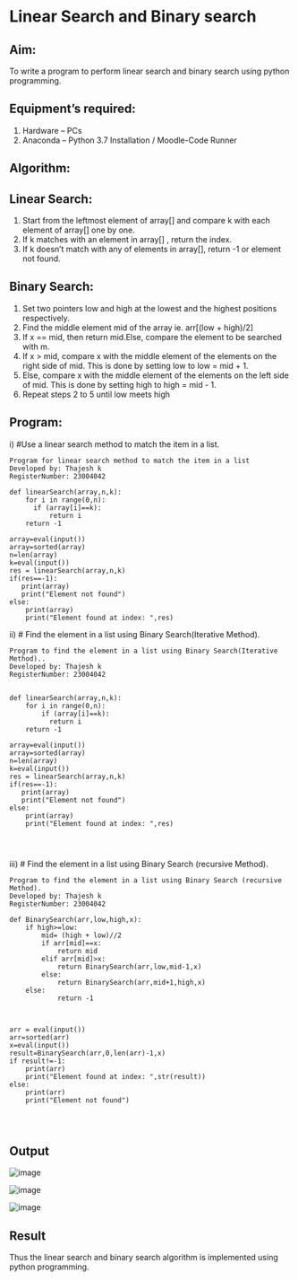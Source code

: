 # Linear Search and Binary search
## Aim:
To write a program to perform linear search and binary search using python programming.
## Equipment’s required:
1.	Hardware – PCs
2.	Anaconda – Python 3.7 Installation / Moodle-Code Runner
## Algorithm:
## Linear Search:
1.	Start from the leftmost element of array[] and compare k with each element of array[] one by one.
2.	If k matches with an element in array[] , return the index.
3.	If k doesn’t match with any of elements in array[], return -1 or element not found.
## Binary Search:
1.	Set two pointers low and high at the lowest and the highest positions respectively.
2.	Find the middle element mid of the array ie. arr[(low + high)/2]
3.	If x == mid, then return mid.Else, compare the element to be searched with m.
4.	If x > mid, compare x with the middle element of the elements on the right side of mid. This is done by setting low to low = mid + 1.
5.	Else, compare x with the middle element of the elements on the left side of mid. This is done by setting high to high = mid - 1.
6.	Repeat steps 2 to 5 until low meets high
## Program:
i)	#Use a linear search method to match the item in a list.
```
Program for linear search method to match the item in a list
Developed by: Thajesh k
RegisterNumber: 23004042

def linearSearch(array,n,k):
    for i in range(0,n):
      if (array[i]==k):
          return i
    return -1 
          
array=eval(input())
array=sorted(array)
n=len(array)
k=eval(input())
res = linearSearch(array,n,k)
if(res==-1):
   print(array)
   print("Element not found")
else:
    print(array)
    print("Element found at index: ",res)

```
ii)	# Find the element in a list using Binary Search(Iterative Method).
```
Program to find the element in a list using Binary Search(Iterative Method)..
Developed by: Thajesh k
RegisterNumber: 23004042


def linearSearch(array,n,k):
    for i in range(0,n):
        if (array[i]==k):
          return i
    return -1 
          
array=eval(input())
array=sorted(array)
n=len(array)
k=eval(input())
res = linearSearch(array,n,k)
if(res==-1):
   print(array)
   print("Element not found")
else:
    print(array)
    print("Element found at index: ",res)




```
iii)	# Find the element in a list using Binary Search (recursive Method).
```
Program to find the element in a list using Binary Search (recursive Method).
Developed by: Thajesh k
RegisterNumber: 23004042

def BinarySearch(arr,low,high,x):
    if high>=low:
        mid= (high + low)//2
        if arr[mid]==x:
            return mid
        elif arr[mid]>x:
            return BinarySearch(arr,low,mid-1,x)
        else:
            return BinarySearch(arr,mid+1,high,x)
    else:
            return -1
            
            
            
arr = eval(input())
arr=sorted(arr)
x=eval(input())
result=BinarySearch(arr,0,len(arr)-1,x)
if result!=-1:
    print(arr)
    print("Element found at index: ",str(result))
else:
    print(arr)
    print("Element not found")




```
## Output
![image](https://github.com/Thajesh2/Search-Algorithm/assets/139841959/917800d0-ff1c-4db7-ba1c-43eb4302aca5)


![image](https://github.com/Thajesh2/Search-Algorithm/assets/139841959/946e4f11-c475-4fb0-8ae8-5e440c7759f9)


![image](https://github.com/Thajesh2/Search-Algorithm/assets/139841959/52c43d02-4917-4fce-a42b-fced792a8ac7)






## Result
Thus the linear search and binary search algorithm is implemented using python programming.
